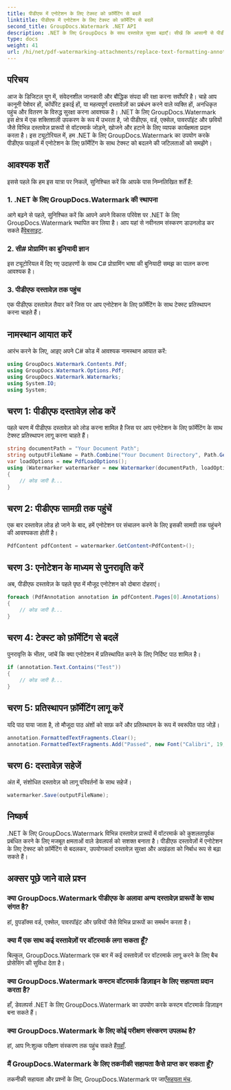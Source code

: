 ```yaml
---
title: पीडीएफ में एनोटेशन के लिए टेक्स्ट को फ़ॉर्मेटिंग से बदलें
linktitle: पीडीएफ में एनोटेशन के लिए टेक्स्ट को फ़ॉर्मेटिंग से बदलें
second_title: GroupDocs.Watermark .NET API
description: .NET के लिए GroupDocs के साथ दस्तावेज़ सुरक्षा बढ़ाएँ। सीखें कि आसानी से पीडीएफ फाइलों में एनोटेशन के लिए टेक्स्ट को फ़ॉर्मेटिंग से कैसे बदला जाए।
type: docs
weight: 41
url: /hi/net/pdf-watermarking-attachments/replace-text-formatting-annotation-pdf/
---
```

## परिचय
आज के डिजिटल युग में, संवेदनशील जानकारी और बौद्धिक संपदा की रक्षा करना सर्वोपरि है। चाहे आप कानूनी पेशेवर हों, कॉर्पोरेट इकाई हों, या महत्वपूर्ण दस्तावेज़ों का प्रबंधन करने वाले व्यक्ति हों, अनधिकृत पहुंच और वितरण के विरुद्ध सुरक्षा करना आवश्यक है। .NET के लिए GroupDocs.Watermark इस क्षेत्र में एक शक्तिशाली उपकरण के रूप में उभरता है, जो पीडीएफ, वर्ड, एक्सेल, पावरपॉइंट और छवियों जैसे विभिन्न दस्तावेज़ प्रारूपों से वॉटरमार्क जोड़ने, खोजने और हटाने के लिए व्यापक कार्यक्षमता प्रदान करता है। इस ट्यूटोरियल में, हम .NET के लिए GroupDocs.Watermark का उपयोग करके पीडीएफ फाइलों में एनोटेशन के लिए फ़ॉर्मेटिंग के साथ टेक्स्ट को बदलने की जटिलताओं को समझेंगे।
## आवश्यक शर्तें
इससे पहले कि हम इस यात्रा पर निकलें, सुनिश्चित करें कि आपके पास निम्नलिखित शर्तें हैं:
### 1. .NET के लिए GroupDocs.Watermark की स्थापना
 आगे बढ़ने से पहले, सुनिश्चित करें कि आपने अपने विकास परिवेश पर .NET के लिए GroupDocs.Watermark स्थापित कर लिया है। आप यहां से नवीनतम संस्करण डाउनलोड कर सकते हैं[वेबसाइट](https://releases.groupdocs.com/Watermark/net/).
### 2. सी# प्रोग्रामिंग का बुनियादी ज्ञान
इस ट्यूटोरियल में दिए गए उदाहरणों के साथ C# प्रोग्रामिंग भाषा की बुनियादी समझ का पालन करना आवश्यक है।
### 3. पीडीएफ दस्तावेज़ तक पहुंच
एक पीडीएफ दस्तावेज़ तैयार करें जिस पर आप एनोटेशन के लिए फ़ॉर्मेटिंग के साथ टेक्स्ट प्रतिस्थापन करना चाहते हैं।

## नामस्थान आयात करें
आरंभ करने के लिए, आइए अपने C# कोड में आवश्यक नामस्थान आयात करें:
```csharp
using GroupDocs.Watermark.Contents.Pdf;
using GroupDocs.Watermark.Options.Pdf;
using GroupDocs.Watermark.Watermarks;
using System.IO;
using System;
```
## चरण 1: पीडीएफ दस्तावेज़ लोड करें
पहले चरण में पीडीएफ दस्तावेज़ को लोड करना शामिल है जिस पर आप एनोटेशन के लिए फ़ॉर्मेटिंग के साथ टेक्स्ट प्रतिस्थापन लागू करना चाहते हैं।
```csharp
string documentPath = "Your Document Path";
string outputFileName = Path.Combine("Your Document Directory", Path.GetFileName(documentPath));
var loadOptions = new PdfLoadOptions();
using (Watermarker watermarker = new Watermarker(documentPath, loadOptions))
{
    // कोड जारी है...
}
```
## चरण 2: पीडीएफ सामग्री तक पहुंचें
एक बार दस्तावेज़ लोड हो जाने के बाद, हमें एनोटेशन पर संचालन करने के लिए इसकी सामग्री तक पहुंचने की आवश्यकता होती है।
```csharp
PdfContent pdfContent = watermarker.GetContent<PdfContent>();
```
## चरण 3: एनोटेशन के माध्यम से पुनरावृति करें
अब, पीडीएफ दस्तावेज़ के पहले पृष्ठ में मौजूद एनोटेशन को दोबारा दोहराएं।
```csharp
foreach (PdfAnnotation annotation in pdfContent.Pages[0].Annotations)
{
    // कोड जारी है...
}
```
## चरण 4: टेक्स्ट को फ़ॉर्मेटिंग से बदलें
पुनरावृत्ति के भीतर, जांचें कि क्या एनोटेशन में प्रतिस्थापित करने के लिए निर्दिष्ट पाठ शामिल है।
```csharp
if (annotation.Text.Contains("Test"))
{
    // कोड जारी है...
}
```
## चरण 5: प्रतिस्थापन फ़ॉर्मेटिंग लागू करें
यदि पाठ पाया जाता है, तो मौजूदा पाठ अंशों को साफ़ करें और प्रतिस्थापन के रूप में स्वरूपित पाठ जोड़ें।
```csharp
annotation.FormattedTextFragments.Clear();
annotation.FormattedTextFragments.Add("Passed", new Font("Calibri", 19, FontStyle.Bold), Color.Red, Color.Aqua);
```
## चरण 6: दस्तावेज़ सहेजें
अंत में, संशोधित दस्तावेज़ को लागू परिवर्तनों के साथ सहेजें।
```csharp
watermarker.Save(outputFileName);
```

## निष्कर्ष
.NET के लिए GroupDocs.Watermark विभिन्न दस्तावेज़ प्रारूपों में वॉटरमार्क को कुशलतापूर्वक प्रबंधित करने के लिए मजबूत क्षमताओं वाले डेवलपर्स को सशक्त बनाता है। पीडीएफ दस्तावेज़ों में एनोटेशन के लिए टेक्स्ट को फ़ॉर्मेटिंग से बदलकर, उपयोगकर्ता दस्तावेज़ सुरक्षा और अखंडता को निर्बाध रूप से बढ़ा सकते हैं।
## अक्सर पूछे जाने वाले प्रश्न
### क्या GroupDocs.Watermark पीडीएफ के अलावा अन्य दस्तावेज़ प्रारूपों के साथ संगत है?
हां, ग्रुपडॉक्स वर्ड, एक्सेल, पावरपॉइंट और छवियों जैसे विभिन्न प्रारूपों का समर्थन करता है।
### क्या मैं एक साथ कई दस्तावेज़ों पर वॉटरमार्क लगा सकता हूँ?
बिल्कुल, GroupDocs.Watermark एक बार में कई दस्तावेज़ों पर वॉटरमार्क लागू करने के लिए बैच प्रोसेसिंग की सुविधा देता है।
### क्या GroupDocs.Watermark कस्टम वॉटरमार्क डिज़ाइन के लिए सहायता प्रदान करता है?
हाँ, डेवलपर्स .NET के लिए GroupDocs.Watermark का उपयोग करके कस्टम वॉटरमार्क डिज़ाइन बना सकते हैं।
### क्या GroupDocs.Watermark के लिए कोई परीक्षण संस्करण उपलब्ध है?
 हां, आप नि:शुल्क परीक्षण संस्करण तक पहुंच सकते हैं[यहाँ](https://releases.groupdocs.com/).
### मैं GroupDocs.Watermark के लिए तकनीकी सहायता कैसे प्राप्त कर सकता हूँ?
 तकनीकी सहायता और प्रश्नों के लिए, GroupDocs.Watermark पर जाएँ[सहयता मंच](https://forum.groupdocs.com/c/watermark/19).